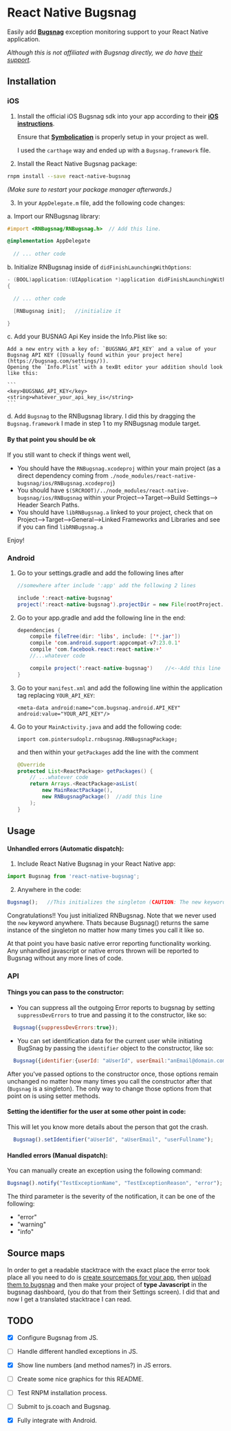 # React Native Bugsnag

Easily add **[Bugsnag](https://bugsnag.com/)** exception monitoring support to your React Native application.

_Although this is not affiliated with Bugsnag directly, we do have [their support](https://twitter.com/bugsnag/status/749027008085045252)._

## Installation

### iOS

1. Install the official iOS Bugsnag sdk into your app according to their **[iOS instructions][ios-installation]**.

   Ensure that **[Symbolication](#symbolication)** is properly setup in your project as well.
   
   I used the `carthage` way and ended up with a `Bugsnag.framework` file.

2. Install the React Native Bugsnag package:

  ```bash
  rnpm install --save react-native-bugsnag
  ```

  _(Make sure to restart your package manager afterwards.)_
  
3. In your `AppDelegate.m` file, add the following code changes:

  a. Import our RNBugsnag library:

  ```objective-c
  #import <RNBugsnag/RNBugsnag.h>  // Add this line.

  @implementation AppDelegate
    
    // ... other code
  ```

  b. Initialize RNBugsnag inside of `didFinishLaunchingWithOptions`:
  

  ```objective-c
  - (BOOL)application:(UIApplication *)application didFinishLaunchingWithOptions:(NSDictionary *)launchOptions
  {

    // ... other code

    [RNBugsnag init];	//initialize it

  }
  ```
  
  c. Add your BUSNAG Api Key inside the Info.Plist like so:
  
  	Add a new entry with a key of: `BUGSNAG_API_KEY` and a value of your Bugsnag API KEY ([Usually found within your project here](https://bugsnag.com/settings/)).
  	Opening the `Info.Plist` with a texBt editor your addition should look like this:
  	
  	```
  	<key>BUGSNAG_API_KEY</key>
	<string>whatever_your_api_key_is</string>
	```
  
  d. Add `Bugsnag` to the RNBugsnag library. I did this by dragging the `Bugsnag.framework` I made in step 1 to my RNBugsnag module target.
  

#### By that point you should be ok
If you still want to check if things went well, 

- You should have the `RNBugsnag.xcodeproj` within your main project (as a direct dependency coming from `./node_modules/react-native-bugsnag/ios/RNBugsnag.xcodeproj`)
- You should have `$(SRCROOT)/../node_modules/react-native-bugsnag/ios/RNBugsnag` within your Project-->Target-->Build Settings--> Header Search Paths.
- You should have `libRNBugsnag.a` linked to your project, check that on Project-->Target-->General-->Linked Frameworks and Libraries and see if you can find `libRNBugsnag.a`

Enjoy!

  
  


### Android

1. Go to your settings.gradle and add the following lines after 
 	
 	```java
 	//somewhere after include ':app' add the following 2 lines
 	
	include ':react-native-bugsnag'
	project(':react-native-bugsnag').projectDir = new File(rootProject.projectDir, '../node_modules/react-native-bugsnag/android')
	```

2. Go to your app.gradle and add the following line in the end:
	```java
	dependencies {
	    compile fileTree(dir: 'libs', include: ['*.jar'])
	    compile 'com.android.support:appcompat-v7:23.0.1'
	    compile 'com.facebook.react:react-native:+'
	    //...whatever code
	
	    compile project(':react-native-bugsnag')	//<--Add this line
	}
	```
3. Go to your `manifest.xml` and add the following line within the application tag replacing `YOUR_API_KEY`:

	```
	<meta-data android:name="com.bugsnag.android.API_KEY" android:value="YOUR_API_KEY"/>
	```
	
4. Go to your `MainActivity.java` and add the following code:

	```
	import com.pintersudoplz.rnbugsnag.RNBugsnagPackage;
	```
	and then within your `getPackages` add the line with the comment
	
	```java
	@Override
    protected List<ReactPackage> getPackages() {
	    // ...whatever code
	    return Arrays.<ReactPackage>asList(
            new MainReactPackage(),            
            new RNBugsnagPackage()  //add this line
        );
    }
	```


## Usage


#### Unhandled errors (Automatic dispatch):
1. Include React Native Bugsnag in your React Native app:  

  ```js
  import Bugsnag from 'react-native-bugsnag';
  ```
 

2. Anywhere in the code:


  ```js
  Bugsnag();   //This initializes the singleton (CAUTION: The new keyword is never used with Bugsnag). 
  ```

Congratulations!! You just initialized RNBugsnag. Note that we never used the `new` keyword anywhere. Thats because Bugsnag() returns the same instance of the singleton no matter how many times you call it like so.

At that point you have basic native error reporting functionality working. Any unhandled javascript or native errors thrown will be reported to Bugsnag without any more lines of code.



### API

#### Things you can pass to the constructor:

  - You can suppress all the outgoing Error reports to bugsnag by setting `suppressDevErrors` to true and passing it to the constructor, like so:

  ```js
    Bugsnag({suppressDevErrors:true});
  ```
  
  - You can set identification data for the current user while initiating BugSnag by passing the `identifier` object to the constructor, like so:
  
  ```js
    Bugsnag({identifier:{userId: "aUserId", userEmail:"anEmail@domain.com", userFullname:"aFullName"}})
  ```
  

After you've passed options to the constructor once, those options remain unchanged no matter how many times you call the constructor after that (`Bugsnag` is a singleton). The only way to change those options from that point on is using setter methods.


#### Setting the identifier for the user at some other point in code:

This will let you know more details about the person that got the crash.

```js
  Bugsnag().setIdentifier("aUserId", "aUserEmail", "userFullname");
  ```

#### Handled errors (Manual dispatch):

You can manually create an exception using the following command:

  ```js
  Bugsnag().notify("TestExceptionName", "TestExceptionReason", "error");
  ```

The third parameter is the severity of the notification, it can be one of the following:

- "error"
- "warning"
- "info"

<!-- | method | parameters (body) | Description | Returns|
|---------------|-------------------------------------------------|--------------------------------------------------------------|-----|
| **setIdentifier** | {`userId`:string, `userEmail`: string, `userFullname`: string} |  This function sets the id of the user that we will be logging.| Promise | -->



## Source maps

In order to get a readable stacktrace with the exact place the error took place all you need to do is  [create sourcemaps for your app](http://stackoverflow.com/questions/34715106/how-to-added-sourcemap-in-react-native-for-production), then [upload them to bugsnag](http://docs.bugsnag.com/api/js-source-map-upload/#uploading-source-maps)  and then make your project of **type Javascript** in the bugsnag dashboard, (you do that from their Settings screen). I did that and now I get a translated stacktrace I can read.




## TODO

- [x] Configure Bugsnag from JS.
- [ ] Handle different handled exceptions in JS.
- [x] Show line numbers (and method names?) in JS errors.
- [ ] Create some nice graphics for this README.
- [ ] Test RNPM installation process.
- [ ] Submit to js.coach and Bugsnag.
- [x] Fully integrate with Android.


[android-installation]: http://docs.bugsnag.com/platforms/android/#installation
[ios-installation]:     http://docs.bugsnag.com/platforms/ios-objc/#installation
